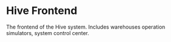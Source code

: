 # Hive Frontend
The frontend of the Hive system. Includes warehouses operation simulators, system control center.
